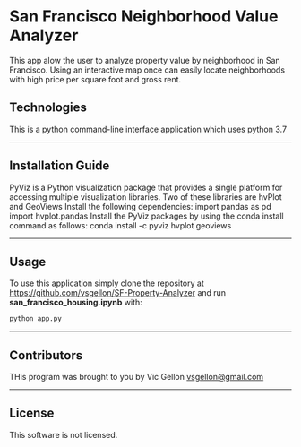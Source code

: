 # San Francisco Neighborhood Value Analyzer
This app alow the user to analyze property value by neighborhood in San Francisco. Using an interactive map once can easily locate neighborhoods with high price per square foot and gross rent. 


## Technologies

This is a python command-line interface application which uses python 3.7

---

## Installation Guide
PyViz is a Python visualization package that provides a single platform for accessing multiple visualization libraries. Two of these libraries are hvPlot and GeoViews
Install the following dependencies:
import pandas as pd
import hvplot.pandas
Install the PyViz packages by using the conda install command as follows:
conda install -c pyviz hvplot geoviews

---

## Usage


To use this application simply clone the repository at https://github.com/vsgellon/SF-Property-Analyzer and run **san_francisco_housing.ipynb** with:

```python
python app.py
```

---

## Contributors

THis program was brought to you by Vic Gellon vsgellon@gmail.com

---

## License

This software is not licensed. 

